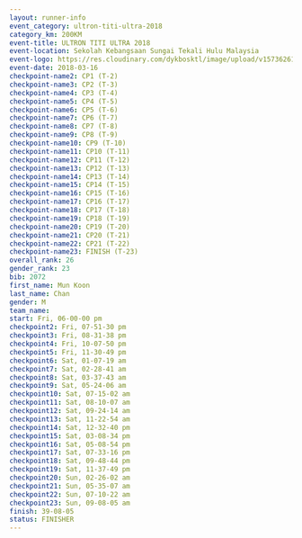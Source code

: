 ```yaml
---
layout: runner-info 
event_category: ultron-titi-ultra-2018 
category_km: 200KM 
event-title: ULTRON TITI ULTRA 2018 
event-location: Sekolah Kebangsaan Sungai Tekali Hulu Malaysia 
event-logo: https://res.cloudinary.com/dykbosktl/image/upload/v1573626154/Logo/titi-ultra-2018_ymeoeo.jpg 
event-date: 2018-03-16 
checkpoint-name2: CP1 (T-2) 
checkpoint-name3: CP2 (T-3) 
checkpoint-name4: CP3 (T-4) 
checkpoint-name5: CP4 (T-5) 
checkpoint-name6: CP5 (T-6) 
checkpoint-name7: CP6 (T-7) 
checkpoint-name8: CP7 (T-8) 
checkpoint-name9: CP8 (T-9) 
checkpoint-name10: CP9 (T-10) 
checkpoint-name11: CP10 (T-11) 
checkpoint-name12: CP11 (T-12) 
checkpoint-name13: CP12 (T-13) 
checkpoint-name14: CP13 (T-14) 
checkpoint-name15: CP14 (T-15) 
checkpoint-name16: CP15 (T-16) 
checkpoint-name17: CP16 (T-17) 
checkpoint-name18: CP17 (T-18) 
checkpoint-name19: CP18 (T-19) 
checkpoint-name20: CP19 (T-20) 
checkpoint-name21: CP20 (T-21) 
checkpoint-name22: CP21 (T-22) 
checkpoint-name23: FINISH (T-23) 
overall_rank: 26
gender_rank: 23
bib: 2072
first_name: Mun Koon
last_name: Chan
gender: M
team_name: 
start: Fri, 06-00-00 pm
checkpoint2: Fri, 07-51-30 pm
checkpoint3: Fri, 08-31-38 pm
checkpoint4: Fri, 10-07-50 pm
checkpoint5: Fri, 11-30-49 pm
checkpoint6: Sat, 01-07-19 am
checkpoint7: Sat, 02-28-41 am
checkpoint8: Sat, 03-37-43 am
checkpoint9: Sat, 05-24-06 am
checkpoint10: Sat, 07-15-02 am
checkpoint11: Sat, 08-10-07 am
checkpoint12: Sat, 09-24-14 am
checkpoint13: Sat, 11-22-54 am
checkpoint14: Sat, 12-32-40 pm
checkpoint15: Sat, 03-08-34 pm
checkpoint16: Sat, 05-08-54 pm
checkpoint17: Sat, 07-33-16 pm
checkpoint18: Sat, 09-48-44 pm
checkpoint19: Sat, 11-37-49 pm
checkpoint20: Sun, 02-26-02 am
checkpoint21: Sun, 05-35-07 am
checkpoint22: Sun, 07-10-22 am
checkpoint23: Sun, 09-08-05 am
finish: 39-08-05
status: FINISHER
---
```

